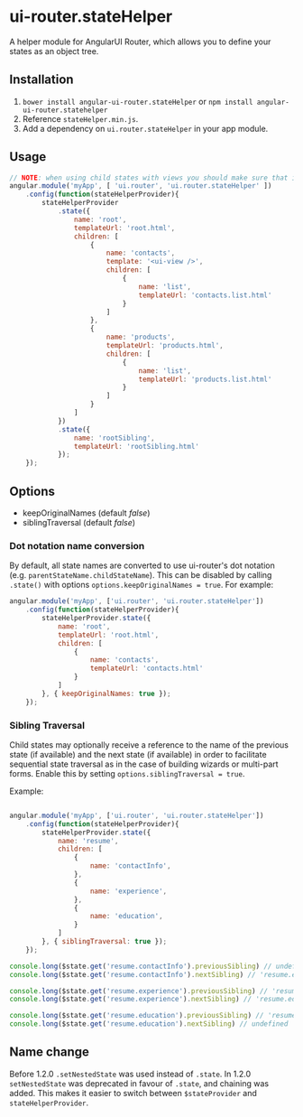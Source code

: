 # ui-router.stateHelper
A helper module for AngularUI Router, which allows you to define your states as an object tree.

## Installation
1. `bower install angular-ui-router.stateHelper` or `npm install angular-ui-router.statehelper`
2. Reference `stateHelper.min.js`.
3. Add a dependency on `ui.router.stateHelper` in your app module.

## Usage
``` javascript
// NOTE: when using child states with views you should make sure that its parent has a template containing a `ui-view` directive.
angular.module('myApp', [ 'ui.router', 'ui.router.stateHelper' ])
    .config(function(stateHelperProvider){
        stateHelperProvider
            .state({
                name: 'root',
                templateUrl: 'root.html',
                children: [
                    {
                        name: 'contacts',
                        template: '<ui-view />',
                        children: [
                            {
                                name: 'list',
                                templateUrl: 'contacts.list.html'
                            }
                        ]
                    },
                    {
                        name: 'products',
                        templateUrl: 'products.html',
                        children: [
                            {
                                name: 'list',
                                templateUrl: 'products.list.html'
                            }
                        ]
                    }
                ]
            })
            .state({
                name: 'rootSibling',
                templateUrl: 'rootSibling.html'
            });
    });
```

## Options

 * keepOriginalNames (default _false_)
 * siblingTraversal (default _false_)

### Dot notation name conversion
By default, all state names are converted to use ui-router's dot notation (e.g. `parentStateName.childStateName`).
This can be disabled by calling `.state()` with options `options.keepOriginalNames = true`.
For example:

``` javascript
angular.module('myApp', ['ui.router', 'ui.router.stateHelper'])
	.config(function(stateHelperProvider){
		stateHelperProvider.state({
			name: 'root',
			templateUrl: 'root.html',
			children: [
				{
					name: 'contacts',
					templateUrl: 'contacts.html'
				}
			]
		}, { keepOriginalNames: true });
	});
```

### Sibling Traversal
Child states may optionally receive a reference to the name of the previous state (if available) and the next state (if available) in order to facilitate sequential state traversal as in the case of building wizards or multi-part forms. Enable this by setting `options.siblingTraversal = true`.

Example:
``` javascript

angular.module('myApp', ['ui.router', 'ui.router.stateHelper'])
	.config(function(stateHelperProvider){
		stateHelperProvider.state({
			name: 'resume',
			children: [
				{
					name: 'contactInfo',
				},
				{
					name: 'experience',
				},
				{
					name: 'education',
				}
			]
		}, { siblingTraversal: true });
	});

console.long($state.get('resume.contactInfo').previousSibling) // undefined
console.long($state.get('resume.contactInfo').nextSibling) // 'resume.experience' 

console.long($state.get('resume.experience').previousSibling) // 'resume.contactInfo' 
console.long($state.get('resume.experience').nextSibling) // 'resume.education' 

console.long($state.get('resume.education').previousSibling) // 'resume.experience' 
console.long($state.get('resume.education').nextSibling) // undefined
```


## Name change
Before 1.2.0 `.setNestedState` was used instead of `.state`. In 1.2.0 `setNestedState` was deprecated in favour of `.state`, and chaining was added. This makes it easier to switch between `$stateProvider` and `stateHelperProvider`.
